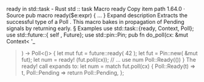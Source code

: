 ready in std::task - Rust
std
::
task
Macro
ready
Copy item path
1.64.0
·
Source
pub macro ready($e:expr) {
    ...
}
Expand description
Extracts the successful type of a
Poll<T>
.
This macro bakes in propagation of
Pending
signals by returning early.
§
Examples
use
std::task::{ready, Context, Poll};
use
std::future::{
self
, Future};
use
std::pin::Pin;
pub fn
do_poll(cx:
&mut
Context<
'_
>) -> Poll<()> {
let
mut
fut = future::ready(
42
);
let
fut = Pin::new(
&mut
fut);
let
num =
ready!
(fut.poll(cx));
// ... use num
Poll::Ready(())
}
The
ready!
call expands to:
let
num =
match
fut.poll(cx) {
    Poll::Ready(t) => t,
    Poll::Pending =>
return
Poll::Pending,
};
